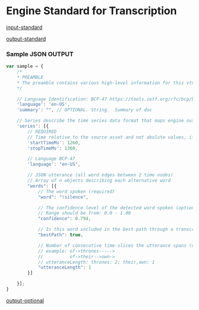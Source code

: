 # Engine Standard for Transcription

[comment]: <> (------------------- INPUT Section -------------------)

[input-standard](../components/input-speech-standard.md ':include')

[comment]: <> (------------------- OUTPUT Section -------------------)

[output-standard](../components/output-standard.md ':include')

### Sample JSON OUTPUT
```javascript
var sample = {
    /*
    * PREAMBLE
    * The preamble contains various high-level information for this vtn-standard document.
    */

    // Language Identification: BCP-47 https://tools.ietf.org/rfc/bcp/bcp47.txt
    'language': 'en-US',
    'summary': "", // OPTIONAL. String.  Summary of doc

    // Series describe the time series data format that maps engine outputs with correlated time slices
    'series': [{
        // REQUIRED
        // Time relative to the source asset and not abolute values, if not time-based source (video, audio)
        'startTimeMs': 1260,
        'stopTimeMs': 1360,

        // Language BCP-47
        'language': "en-US",

        // JSON utterance (all word edges between 2 time nodes)
        // Array of n objects describing each alternative word
        "words": [{
            // The word spoken (required)
            "word": "!silence",

            // The confidence level of the detected word spoken (optional)
            // Range should be from: 0.0 - 1.00
            "confidence": 0.794,

            // Is this word included in the best path through a transcript lattice? (optional)
            "bestPath": true,

            // Number of consecutive time-slices the utterance spans (optional)
            // example: of->thrones----->
            //          of->their-->own->
            // utteranceLength: thrones: 2; their,own: 1
            "utteranceLength": 1
        }]

    }];
}
```

[comment]: <> (------------------- OPTIONAL Section -------------------)

[output-optional](../components/output-optional.md ':include')
